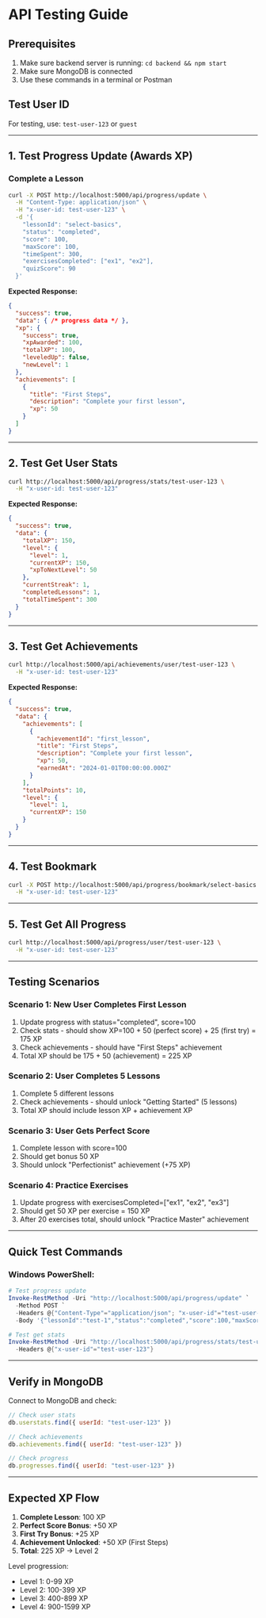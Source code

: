 # API Testing Guide

## Prerequisites
1. Make sure backend server is running: `cd backend && npm start`
2. Make sure MongoDB is connected
3. Use these commands in a terminal or Postman

## Test User ID
For testing, use: `test-user-123` or `guest`

---

## 1. Test Progress Update (Awards XP)

### Complete a Lesson
```bash
curl -X POST http://localhost:5000/api/progress/update \
  -H "Content-Type: application/json" \
  -H "x-user-id: test-user-123" \
  -d '{
    "lessonId": "select-basics",
    "status": "completed",
    "score": 100,
    "maxScore": 100,
    "timeSpent": 300,
    "exercisesCompleted": ["ex1", "ex2"],
    "quizScore": 90
  }'
```

**Expected Response:**
```json
{
  "success": true,
  "data": { /* progress data */ },
  "xp": {
    "success": true,
    "xpAwarded": 100,
    "totalXP": 100,
    "leveledUp": false,
    "newLevel": 1
  },
  "achievements": [
    {
      "title": "First Steps",
      "description": "Complete your first lesson",
      "xp": 50
    }
  ]
}
```

---

## 2. Test Get User Stats

```bash
curl http://localhost:5000/api/progress/stats/test-user-123 \
  -H "x-user-id: test-user-123"
```

**Expected Response:**
```json
{
  "success": true,
  "data": {
    "totalXP": 150,
    "level": {
      "level": 1,
      "currentXP": 150,
      "xpToNextLevel": 50
    },
    "currentStreak": 1,
    "completedLessons": 1,
    "totalTimeSpent": 300
  }
}
```

---

## 3. Test Get Achievements

```bash
curl http://localhost:5000/api/achievements/user/test-user-123 \
  -H "x-user-id: test-user-123"
```

**Expected Response:**
```json
{
  "success": true,
  "data": {
    "achievements": [
      {
        "achievementId": "first_lesson",
        "title": "First Steps",
        "description": "Complete your first lesson",
        "xp": 50,
        "earnedAt": "2024-01-01T00:00:00.000Z"
      }
    ],
    "totalPoints": 10,
    "level": {
      "level": 1,
      "currentXP": 150
    }
  }
}
```

---

## 4. Test Bookmark

```bash
curl -X POST http://localhost:5000/api/progress/bookmark/select-basics \
  -H "x-user-id: test-user-123"
```

---

## 5. Test Get All Progress

```bash
curl http://localhost:5000/api/progress/user/test-user-123 \
  -H "x-user-id: test-user-123"
```

---

## Testing Scenarios

### Scenario 1: New User Completes First Lesson
1. Update progress with status="completed", score=100
2. Check stats - should show XP=100 + 50 (perfect score) + 25 (first try) = 175 XP
3. Check achievements - should have "First Steps" achievement
4. Total XP should be 175 + 50 (achievement) = 225 XP

### Scenario 2: User Completes 5 Lessons
1. Complete 5 different lessons
2. Check achievements - should unlock "Getting Started" (5 lessons)
3. Total XP should include lesson XP + achievement XP

### Scenario 3: User Gets Perfect Score
1. Complete lesson with score=100
2. Should get bonus 50 XP
3. Should unlock "Perfectionist" achievement (+75 XP)

### Scenario 4: Practice Exercises
1. Update progress with exercisesCompleted=["ex1", "ex2", "ex3"]
2. Should get 50 XP per exercise = 150 XP
3. After 20 exercises total, should unlock "Practice Master" achievement

---

## Quick Test Commands

### Windows PowerShell:
```powershell
# Test progress update
Invoke-RestMethod -Uri "http://localhost:5000/api/progress/update" `
  -Method POST `
  -Headers @{"Content-Type"="application/json"; "x-user-id"="test-user-123"} `
  -Body '{"lessonId":"test-1","status":"completed","score":100,"maxScore":100}'

# Test get stats
Invoke-RestMethod -Uri "http://localhost:5000/api/progress/stats/test-user-123" `
  -Headers @{"x-user-id"="test-user-123"}
```

---

## Verify in MongoDB

Connect to MongoDB and check:

```javascript
// Check user stats
db.userstats.find({ userId: "test-user-123" })

// Check achievements
db.achievements.find({ userId: "test-user-123" })

// Check progress
db.progresses.find({ userId: "test-user-123" })
```

---

## Expected XP Flow

1. **Complete Lesson**: 100 XP
2. **Perfect Score Bonus**: +50 XP
3. **First Try Bonus**: +25 XP
4. **Achievement Unlocked**: +50 XP (First Steps)
5. **Total**: 225 XP → Level 2

Level progression:
- Level 1: 0-99 XP
- Level 2: 100-399 XP
- Level 3: 400-899 XP
- Level 4: 900-1599 XP
